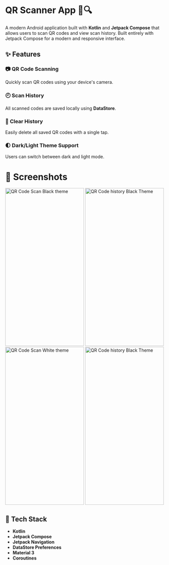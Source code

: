 # QR Scanner App 📱🔍

A modern Android application built with **Kotlin** and **Jetpack Compose** that allows users to scan QR codes and view scan history.
Built entirely with Jetpack Compose for a modern and responsive interface.


## ✨ Features

 ### 📷 **QR Code Scanning**
  Quickly scan QR codes using your device's camera.
### 🕘 **Scan History**
  All scanned codes are saved locally using **DataStore**.
### 🧹 **Clear History**
  Easily delete all saved QR codes with a single tap.
### 🌓 **Dark/Light Theme Support**
  Users can switch between dark and light mode. 

  # 📱 Screenshots
  <p float="left"> 
   <img src="https://github.com/user-attachments/assets/08819856-c664-421f-972c-3e7d7b54cf27" alt="QR Code Scan Black theme" width="250" height="500"/> 


   <img src="https://github.com/user-attachments/assets/c46d682d-508d-4e4c-98f8-83809c7d258f" alt="QR Code history Black Theme" width="250" height="500"/> 
 <br>
   <img src="https://github.com/user-attachments/assets/1a3c8c2b-eeff-470c-9c75-dc86fa886b5c" alt="QR Code Scan White theme" width="250" height="500"/>
<img src="https://github.com/user-attachments/assets/df1a7e60-b0de-4dd0-8203-66648818f05b" alt="QR Code history Black Theme" width="250" height="500"/> 

  </p>

## 🧰 Tech Stack

- **Kotlin**
- **Jetpack Compose**
- **Jetpack Navigation**
- **DataStore Preferences**
- **Material 3**
- **Coroutines**
